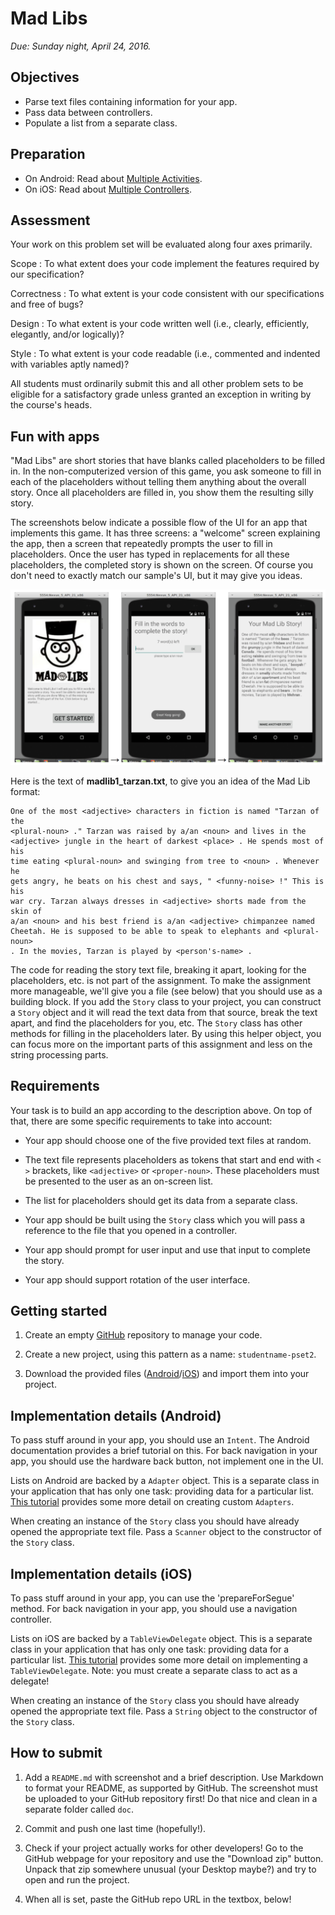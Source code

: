 # Mad Libs

*Due: Sunday night, April 24, 2016.*

## Objectives

- Parse text files containing information for your app.
- Pass data between controllers.
- Populate a list from a separate class.

## Preparation

- On Android: Read about [Multiple Activities](/android/multiple-activities).
- On iOS: Read about [Multiple Controllers](/ios/multiple-controllers).

## Assessment

Your work on this problem set will be evaluated along four axes primarily.

Scope
: To what extent does your code implement the features required by our specification?

Correctness
: To what extent is your code consistent with our specifications and free of bugs?

Design
: To what extent is your code written well (i.e., clearly, efficiently, elegantly, and/or logically)?

Style
: To what extent is your code readable (i.e., commented and indented with variables aptly named)?

All students must ordinarily submit this and all other problem sets to be eligible for a satisfactory grade unless granted an exception in writing by the course's heads.

## Fun with apps

"Mad Libs" are short stories that have blanks called placeholders to be filled in. In the non-computerized version of this game, you ask someone to fill in each of the placeholders without telling them anything about the overall story. Once all placeholders are filled in, you show them the resulting silly story.

The screenshots below indicate a possible flow of the UI for an app that implements this game. It has three screens: a "welcome" screen explaining the app, then a screen that repeatedly prompts the user to fill in placeholders. Once the user has typed in replacements for all these placeholders, the completed story is shown on the screen. Of course you don't need to exactly match our sample's UI, but it may give you ideas.

![](madlibs.png)

Here is the text of **madlib1_tarzan.txt**, to give you an idea of the Mad Lib format:

    One of the most <adjective> characters in fiction is named "Tarzan of the
    <plural-noun> ." Tarzan was raised by a/an <noun> and lives in the
    <adjective> jungle in the heart of darkest <place> . He spends most of his
    time eating <plural-noun> and swinging from tree to <noun> . Whenever he
    gets angry, he beats on his chest and says, " <funny-noise> !" This is his
    war cry. Tarzan always dresses in <adjective> shorts made from the skin of
    a/an <noun> and his best friend is a/an <adjective> chimpanzee named
    Cheetah. He is supposed to be able to speak to elephants and <plural-noun>
    . In the movies, Tarzan is played by <person's-name> .

The code for reading the story text file, breaking it apart, looking for the placeholders, etc. is not part of the assignment. To make the assignment more manageable, we'll give you a file (see below) that you should use as a building block. If you add the `Story` class to your project, you can construct a `Story` object and it will read the text data from that source, break the text apart, and find the placeholders for you, etc. The `Story` class has other methods for filling in the placeholders later. By using this helper object, you can focus more on the important parts of this assignment and less on the string processing parts.

## Requirements

Your task is to build an app according to the description above. On top of that, there are some specific requirements to take into account:

- Your app should choose one of the five provided text files at random.

- The text file represents placeholders as tokens that start and end with `<` `>` brackets, like `<adjective>` or `<proper-noun>`. These placeholders must be presented to the user as an on-screen list.

- The list for placeholders should get its data from a separate class.

- Your app should be built using the `Story` class which you will pass a reference to the file that you opened in a controller.

- Your app should prompt for user input and use that input to complete the story.

- Your app should support rotation of the user interface.

## Getting started

1. Create an empty [GitHub](https://www.github.com/) repository to manage your code.

2. Create a new project, using this pattern as a name: `studentname-pset2`.

3. Download the provided files ([Android](madlibs_android.zip)/[iOS](madlibs_ios.zip)) and import them into your project.

## Implementation details (Android)

To pass stuff around in your app, you should use an `Intent`. The Android documentation provides a brief tutorial on this. For back navigation in your app, you should use the hardware back button, not implement one in the UI.

Lists on Android are backed by a `Adapter` object. This is a separate class in your application that has only one task: providing data for a particular list. [This tutorial](http://www.vogella.com/tutorials/AndroidListView/article.html) provides some more detail on creating custom `Adapters`.

When creating an instance of the `Story` class you should have already opened the appropriate text file. Pass a `Scanner` object to the constructor of the `Story` class.

## Implementation details (iOS)

To pass stuff around in your app, you can use the 'prepareForSegue' method. For back navigation in your app, you should use a navigation controller.

Lists on iOS are backed by a `TableViewDelegate` object. This is a separate class in your application that has only one task: providing data for a particular list. [This tutorial](https://www.weheartswift.com/how-to-make-a-simple-table-view-with-ios-8-and-swift/) provides some more detail on implementing a `TableViewDelegate`. Note: you must create a separate class to act as a delegate!

When creating an instance of the `Story` class you should have already opened the appropriate text file. Pass a `String` object to the constructor of the `Story` class.

## How to submit

1. Add a `README.md` with screenshot and a brief description. Use Markdown to format your README, as supported by GitHub. The screenshot must be uploaded to your GitHub repository first! Do that nice and clean in a separate folder called `doc`.

2. Commit and push one last time (hopefully!).

3. Check if your project actually works for other developers! Go to the GitHub webpage for your repository and use the "Download zip" button. Unpack that zip somewhere unusual (your Desktop maybe?) and try to open and run the project.

4. When all is set, paste the GitHub repo URL in the textbox, below!
